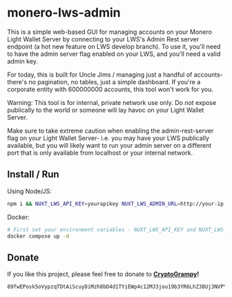 # monero-lws-admin

This is a simple web-based GUI for managing accounts on your Monero Light Wallet Server by connecting to your LWS's Admin Rest server endpoint (a hot new feature on LWS develop branch).  To use it, you'll need to have the admin server flag enabled on your LWS, and you'll need a valid admin key.  

For today, this is built for Uncle Jims / managing just a handful of accounts- there's no pagination, no tables, just a simple dashboard.  If you're a corporate entity with 600000000 accounts, this tool won't work for you. 

Warning: This tool is for internal, private network use only. Do *not* expose publically to the world or someone will lay havoc on your Light Wallet Server.  

Make sure to take extreme caution when enabling the admin-rest-server flag on your Light Wallet Server- i.e. you may have your LWS publically available, but you will likely want to run your admin server on a different port that is only available from localhost or your internal network.


## Install / Run

Using Node/JS: 

```bash
npm i && NUXT_LWS_API_KEY=yourapikey NUXT_LWS_ADMIN_URL=http://your-ip:1234 npm run dev
```

Docker: 

```bash
# First set your environment variables - NUXT_LWS_API_KEY and NUXT_LWS_ADMIN_URL in docker-compose.yml
docker compose up -d 
```

## Donate

If you like this project, please feel free to donate to **[CryptoGrampy](https://twitter.com/CryptoGrampy)!**

```
89fwEPosk5oVypzqTDtAiScuyDiMzh8bD4d1TYiEWp4c12MJ3jou19b3YR6LhZ38Uj3NVPYhU4JoeQgmygHrBNFzDKUnVL3
```

